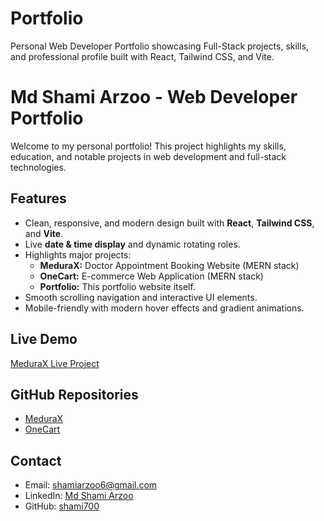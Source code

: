 # Portfolio
Personal Web Developer Portfolio showcasing Full-Stack projects, skills, and professional profile built with React, Tailwind CSS, and Vite.


# Md Shami Arzoo - Web Developer Portfolio

Welcome to my personal portfolio! This project highlights my skills, education, and notable projects in web development and full-stack technologies.

## Features
- Clean, responsive, and modern design built with **React**, **Tailwind CSS**, and **Vite**.
- Live **date & time display** and dynamic rotating roles.
- Highlights major projects:
  - **MeduraX:** Doctor Appointment Booking Website (MERN stack)
  - **OneCart:** E-commerce Web Application (MERN stack)
  - **Portfolio:** This portfolio website itself.
- Smooth scrolling navigation and interactive UI elements.
- Mobile-friendly with modern hover effects and gradient animations.

## Live Demo
[MeduraX Live Project](https://medurax-frontend.onrender.com)

## GitHub Repositories
- [MeduraX](https://github.com/shami700/MeduraX)
- [OneCart](https://github.com/shami700/OneCart)

## Contact
- Email: shamiarzoo6@gmail.com
- LinkedIn: [Md Shami Arzoo](https://linkedin.com/in/md-shami-arzoo-4799a6295)
- GitHub: [shami700](https://github.com/shami700)
